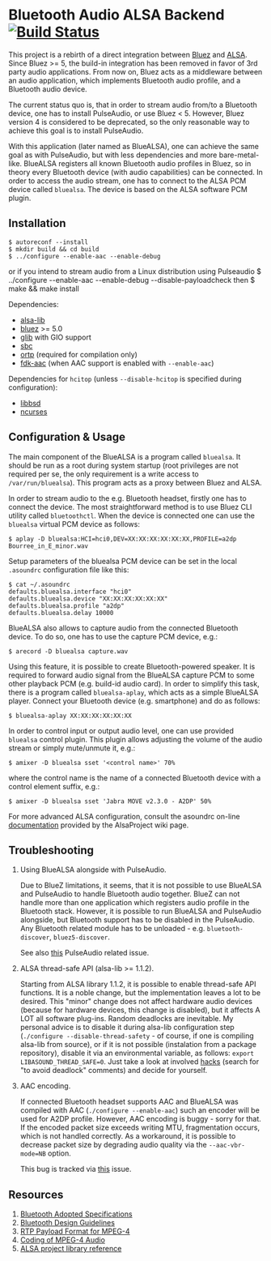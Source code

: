 Bluetooth Audio ALSA Backend [![Build Status](https://travis-ci.org/Arkq/bluez-alsa.svg?branch=master)](https://travis-ci.org/Arkq/bluez-alsa)
============================

This project is a rebirth of a direct integration between [Bluez](http://www.bluez.org/) and
[ALSA](http://www.alsa-project.org/). Since Bluez >= 5, the build-in integration has been removed
in favor of 3rd party audio applications. From now on, Bluez acts as a middleware between an
audio application, which implements Bluetooth audio profile, and a Bluetooth audio device.

The current status quo is, that in order to stream audio from/to a Bluetooth device, one has to
install PulseAudio, or use Bluez < 5. However, Bluez version 4 is considered to be deprecated, so
the only reasonable way to achieve this goal is to install PulseAudio.

With this application (later named as BlueALSA), one can achieve the same goal as with PulseAudio,
but with less dependencies and more bare-metal-like. BlueALSA registers all known Bluetooth audio
profiles in Bluez, so in theory every Bluetooth device (with audio capabilities) can be connected.
In order to access the audio stream, one has to connect to the ALSA PCM device called `bluealsa`.
The device is based on the ALSA software PCM plugin.


Installation
------------

	$ autoreconf --install
	$ mkdir build && cd build
	$ ../configure --enable-aac --enable-debug
or if you intend to stream audio from a Linux distribution using Pulseaudio
	$ ../configure --enable-aac --enable-debug --disable-payloadcheck
then
	$ make && make install

Dependencies:

- [alsa-lib](http://www.alsa-project.org/)
- [bluez](http://www.bluez.org/) >= 5.0
- [glib](https://wiki.gnome.org/Projects/GLib) with GIO support
- [sbc](https://git.kernel.org/cgit/bluetooth/sbc.git)
- [ortp](http://www.linphone.org/technical-corner/ortp.html) (required for compilation only)
- [fdk-aac](https://github.com/mstorsjo/fdk-aac) (when AAC support is enabled with `--enable-aac`)

Dependencies for `hcitop` (unless `--disable-hcitop` is specified during configuration):

- [libbsd](https://libbsd.freedesktop.org/)
- [ncurses](https://www.gnu.org/software/ncurses/)


Configuration & Usage
---------------------

The main component of the BlueALSA is a program called `bluealsa`. It should be run as a root
during system startup (root privileges are not required per se, the only requirement is a write
access to `/var/run/bluealsa`). This program acts as a proxy between Bluez and ALSA.

In order to stream audio to the e.g. Bluetooth headset, firstly one has to connect the device. The
most straightforward method is to use Bluez CLI utility called `bluetoothctl`. When the device is
connected one can use the `bluealsa` virtual PCM device as follows:

	$ aplay -D bluealsa:HCI=hci0,DEV=XX:XX:XX:XX:XX:XX,PROFILE=a2dp Bourree_in_E_minor.wav

Setup parameters of the bluealsa PCM device can be set in the local `.asoundrc` configuration file
like this:

	$ cat ~/.asoundrc
	defaults.bluealsa.interface "hci0"
	defaults.bluealsa.device "XX:XX:XX:XX:XX:XX"
	defaults.bluealsa.profile "a2dp"
	defaults.bluealsa.delay 10000

BlueALSA also allows to capture audio from the connected Bluetooth device. To do so, one has to
use the capture PCM device, e.g.:

	$ arecord -D bluealsa capture.wav

Using this feature, it is possible to create Bluetooth-powered speaker. It is required to forward
audio signal from the BlueALSA capture PCM to some other playback PCM (e.g. build-id audio card).
In order to simplify this task, there is a program called `bluealsa-aplay`, which acts as a simple
BlueALSA player. Connect your Bluetooth device (e.g. smartphone) and do as follows:

	$ bluealsa-aplay XX:XX:XX:XX:XX:XX

In order to control input or output audio level, one can use provided `bluealsa` control plugin.
This plugin allows adjusting the volume of the audio stream or simply mute/unmute it, e.g.:

	$ amixer -D bluealsa sset '<control name>' 70%

where the control name is the name of a connected Bluetooth device with a control element suffix,
e.g.:

	$ amixer -D bluealsa sset 'Jabra MOVE v2.3.0 - A2DP' 50%

For more advanced ALSA configuration, consult the asoundrc on-line
[documentation](http://www.alsa-project.org/main/index.php/Asoundrc) provided by the AlsaProject
wiki page.


Troubleshooting
---------------

1. Using BlueALSA alongside with PulseAudio.

	Due to BlueZ limitations, it seems, that it is not possible to use BlueALSA and PulseAudio to
	handle Bluetooth audio together. BlueZ can not handle more than one application which registers
	audio profile in the Bluetooth stack. However, it is possible to run BlueALSA and PulseAudio
	alongside, but Bluetooth support has to be disabled in the PulseAudio. Any Bluetooth related
	module has to be unloaded - e.g. `bluetooth-discover`, `bluez5-discover`.

	See also [this](https://github.com/Arkq/bluez-alsa/issues/13) PulseAudio related issue.

2. ALSA thread-safe API (alsa-lib >= 1.1.2).

	Starting from ALSA library 1.1.2, it is possible to enable thread-safe API functions. It is a
	noble change, but the implementation leaves a lot to be desired. This "minor" change does not
	affect hardware audio devices (because for hardware devices, this change is disabled), but it
	affects A LOT all software plug-ins. Random deadlocks are inevitable. My personal advice is to
	disable it during alsa-lib configuration step (`./configure --disable-thread-safety` - of
	course, if one is compiling alsa-lib from source), or if it is not possible (instalation from a
	package repository), disable it via an environmental variable, as follows: `export
	LIBASOUND_THREAD_SAFE=0`. Just take a look at involved
	[hacks](http://git.alsa-project.org/?p=alsa-lib.git;a=blob;f=src/pcm/pcm_ioplug.c;h=1dc198e7c99c933264fa25c9d7dbac5153bf0860;hb=1bf144013cffdeb41a5df3a11a8eb2596c5ea2b5#l682)
	(search for "to avoid deadlock" comments) and decide for yourself.

3. AAC encoding.

	If connected Bluetooth headset supports AAC and BlueALSA was compiled with AAC (`./configure
	--enable-aac`) such an encoder will be used for A2DP profile. However, AAC encoding is
	buggy - sorry for that. If the encoded packet size exceeds writing MTU, fragmentation occurs,
	which is not handled correctly. As a workaround, it is possible to decrease packet size by
	degrading audio quality via the `--aac-vbr-mode=NB` option.

	This bug is tracked via [this](https://github.com/Arkq/bluez-alsa/issues/10) issue.


Resources
---------

1. [Bluetooth Adopted Specifications](https://www.bluetooth.com/specifications/adopted-specifications)
2. [Bluetooth Design Guidelines](https://developer.apple.com/hardwaredrivers/BluetoothDesignGuidelines.pdf)
3. [RTP Payload Format for MPEG-4](https://tools.ietf.org/html/rfc3016)
4. [Coding of MPEG-4 Audio](http://www.iso.org/iso/iso_catalogue/catalogue_tc/catalogue_detail.htm?csnumber=42739)
5. [ALSA project library reference](http://www.alsa-project.org/alsa-doc/alsa-lib/index.html)
